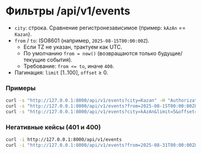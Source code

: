 # Фильтры /api/v1/events

- `city`: строка. Сравнение регистронезависимое (пример: `kAzAn` == `Kazan`).
- `from` / `to`: ISO8601 (например, `2025-08-15T00:00:00Z`).
  - Если TZ не указан, трактуем как UTC.
  - По умолчанию `from = now()` (возвращаются только будущие/текущие события).
  - Требование: `from <= to`, иначе `400`.
- Пагинация: `limit` [1..100], `offset` ≥ 0.

### Примеры

```bash
curl -s "http://127.0.0.1:8000/api/v1/events?city=Kazan" -H "Authorization: Bearer $TOKEN" | jq
curl -s "http://127.0.0.1:8000/api/v1/events?from=2025-08-15T00:00:00Z&to=2025-08-31T23:59:59Z" -H "Authorization: Bearer $TOKEN" | jq
curl -s "http://127.0.0.1:8000/api/v1/events?city=kAzAn&limit=5&offset=5" -H "Authorization: Bearer $TOKEN" | jq
```

### Негативные кейсы (401 и 400)

```bash
curl -i http://127.0.0.1:8000/api/v1/events
curl -i "http://127.0.0.1:8000/api/v1/events?from=2025-08-31T00:00:00Z&to=2025-08-15T00:00:00Z" -H "Authorization: Bearer $TOKEN"
```
